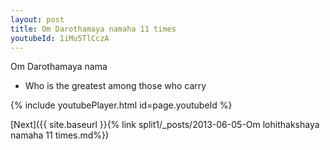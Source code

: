 ```yaml
---
layout: post
title: Om Darothamaya namaha 11 times
youtubeId: 1iMu5TlCczA
---
```

 
 
Om Darothamaya nama 
 
 -  Who is the greatest among those who carry 
 
  
 
  
 
 
 
 
 
 


{% include youtubePlayer.html id=page.youtubeId %}
 
[Next]({{ site.baseurl }}{% link  split1/_posts/2013-06-05-Om lohithakshaya namaha 11 times.md%})
 
